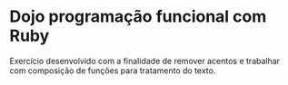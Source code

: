 # Dojo programação funcional com Ruby

Exercício desenvolvido com a finalidade de remover acentos e trabalhar com
composição de funções para tratamento do texto.
